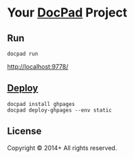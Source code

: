 # Your [DocPad](http://docpad.org) Project

## Run
```
docpad run
```
[http://localhost:9778/](http://localhost:9778/)

## [Deploy](http://docpad.org/docs/deploy)
```
docpad install ghpages
docpad deploy-ghpages --env static
```

## License
Copyright &copy; 2014+ All rights reserved.